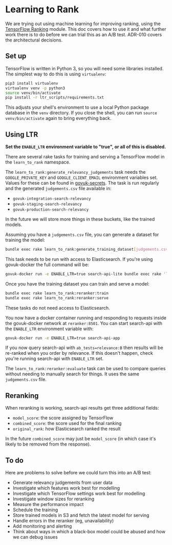 Learning to Rank
================

We are trying out using machine learning for improving ranking, using
the [TensorFlow Ranking][] module.  This doc covers how to use it and
what further work there is to do before we can trial this as an A/B
test.  ADR-010 covers the architectural decisions.

[TensorFlow Ranking]: https://github.com/tensorflow/ranking


Set up
------

TensorFlow is written in Python 3, so you will need some libraries
installed.  The simplest way to do this is using `virtualenv`:

```sh
pip3 install virtualenv
virtualenv venv -p python3
source venv/bin/activate
pip install -r ltr_scripts/requirements.txt
```

This adjusts your shell's environment to use a local Python package
database in the `venv` directory.  If you close the shell, you can run
`source venv/bin/activate` again to bring everything back.


Using LTR
---------

**Set the `ENABLE_LTR` environment variable to "true", or all of this is disabled.**

There are several rake tasks for training and serving a TensorFlow
model in the `learn_to_rank` namespace.

The `learn_to_rank:generate_relevancy_judgements` task needs the
`GOOGLE_PRIVATE_KEY` and `GOOGLE_CLIENT_EMAIL` environment variables
set.  Values for these can be found in [govuk-secrets][].  The task is
run regularly and the generated `judgements.csv` file available in:

- `govuk-integration-search-relevancy`
- `govuk-staging-search-relevancy`
- `govuk-production-search-relevancy`

In the future we will store more things in these buckets, like the
trained models.

Assuming you have a `judgements.csv` file, you can generate a dataset
for training the model:

```sh
bundle exec rake learn_to_rank:generate_training_dataset[judgements.csv]
```

This task needs to be run with access to Elasticsearch.  If you're
using govuk-docker the full command will be:

```sh
govuk-docker run -e ENABLE_LTR=true search-api-lite bundle exec rake 'learn_to_rank:generate_training_dataset[judgements.csv]'
```

Once you have the training dataset you can train and serve a model:

```sh
bundle exec rake learn_to_rank:reranker:train
bundle exec rake learn_to_rank:reranker:serve
```

These tasks do not need access to Elasticsearch.

You now have a docker container running and responding to requests
inside the govuk-docker network at `reranker:8501`.  You can start
search-api with the `ENABLE_LTR` environment variable with:

```sh
govuk-docker run -e ENABLE_LTR=true search-api-app
```

If you now query search-api with `ab_tests=relevance:B` then results
will be re-ranked when you order by relevance.  If this doesn't
happen, check you're running search-api with `ENABLE_LTR` set.

The `learn_to_rank:reranker:evaluate` task can be used to compare
queries without needing to manually search for things.  It uses the
same `judgements.csv` file.

[govuk-secrets]: https://github.com/alphagov/govuk-secrets


Reranking
---------

When reranking is working, search-api results get three additional
fields:

- `model_score`: the score assigned by TensorFlow
- `combined_score`: the score used for the final ranking
- `original_rank`: how Elasticsearch ranked the result

In the future `combined_score` may just be `model_score` (in which
case it's likely to be removed from the response).


To do
-----

Here are problems to solve before we could turn this into an A/B test:

- Generate relevancy judgements from user data
- Investigate which features work best for modelling
- Investigate which TensorFlow settings work best for  modelling
- Investigate window sizes for reranking
- Measure the performance impact
- Schedule the training
- Store trained models in S3 and fetch the latest model for serving
- Handle errors in the reranker (eg, unavailability)
- Add monitoring and alerting
- Think about ways in which a black-box model could be abused and how we can debug issues
